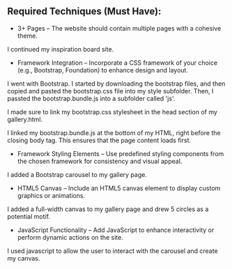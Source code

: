 ## Required Techniques (Must Have):

- 3+ Pages – The website should contain multiple pages with a cohesive theme.

I continued my inspiration board site.

- Framework Integration – Incorporate a CSS framework of your choice (e.g., Bootstrap, Foundation) to enhance design and layout.

I went with Bootstrap. I started by downloading the bootstrap files, and then copied and pasted the bootstrap.css file into my style subfolder. Then, I passted the bootstrap.bundle.js into a subfolder called 'js'.

I made sure to link my bootstrap.css stylesheet in the head section of my gallery.html.

I linked my bootstrap.bundle.js at the bottom of my HTML, right before the closing body tag. This ensures that the page content loads first.

- Framework Styling Elements – Use predefined styling components from the chosen framework for consistency and visual appeal.

I added a Bootstrap carousel to my gallery page.

- HTML5 Canvas – Include an HTML5 canvas element to display custom graphics or animations.

I added a full-width canvas to my gallery page and drew 5 circles as a potential motif.

- JavaScript Functionality – Add JavaScript to enhance interactivity or perform dynamic actions on the site.

I used javascript to allow the user to interact with the carousel and create my canvas.

